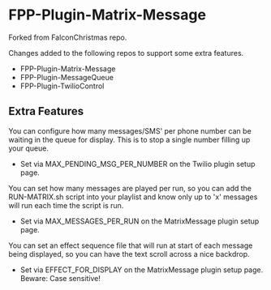 # FPP-Plugin-Matrix-Message

Forked from FalconChristmas repo.

Changes added to the following repos to support some extra features.
* FPP-Plugin-Matrix-Message
* FPP-Plugin-MessageQueue
* FPP-Plugin-TwilioControl


## Extra Features
You can configure how many messages/SMS' per phone number can be waiting in the queue for display. This is to stop a single number filling up your queue.
* Set via MAX_PENDING_MSG_PER_NUMBER on the Twilio plugin setup page.

You can set how many messages are played per run, so you can add the RUN-MATRIX.sh script into your playlist and know only up to 'x' messages will run each time the script is run.
* Set via MAX_MESSAGES_PER_RUN on the MatrixMessage plugin setup page.

You can set an effect sequence file that will run at start of each message being displayed, so you can have the text scroll across a nice backdrop.
* Set via EFFECT_FOR_DISPLAY on the MatrixMessage plugin setup page. Beware: Case sensitive!